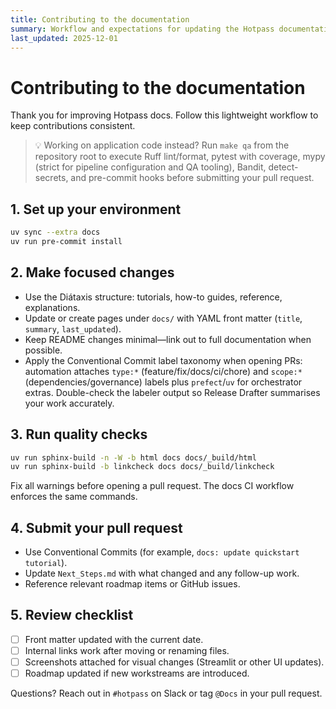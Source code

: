 ```yaml
---
title: Contributing to the documentation
summary: Workflow and expectations for updating the Hotpass documentation set.
last_updated: 2025-12-01
---
```


# Contributing to the documentation

Thank you for improving Hotpass docs. Follow this lightweight workflow to keep contributions consistent.

> 💡 Working on application code instead? Run `make qa` from the repository root to execute Ruff lint/format, pytest with coverage, mypy (strict for pipeline configuration and QA tooling), Bandit, detect-secrets, and pre-commit hooks before submitting your pull request.

## 1. Set up your environment

```bash
uv sync --extra docs
uv run pre-commit install
```

## 2. Make focused changes

- Use the Diátaxis structure: tutorials, how-to guides, reference, explanations.
- Update or create pages under `docs/` with YAML front matter (`title`, `summary`, `last_updated`).
- Keep README changes minimal—link out to full documentation when possible.
- Apply the Conventional Commit label taxonomy when opening PRs: automation attaches `type:*` (feature/fix/docs/ci/chore) and `scope:*` (dependencies/governance) labels plus `prefect`/`uv` for orchestrator extras. Double-check the labeler output so Release Drafter summarises your work accurately.

## 3. Run quality checks

```bash
uv run sphinx-build -n -W -b html docs docs/_build/html
uv run sphinx-build -b linkcheck docs docs/_build/linkcheck
```

Fix all warnings before opening a pull request. The docs CI workflow enforces the same commands.

## 4. Submit your pull request

- Use Conventional Commits (for example, `docs: update quickstart tutorial`).
- Update `Next_Steps.md` with what changed and any follow-up work.
- Reference relevant roadmap items or GitHub issues.

## 5. Review checklist

- [ ] Front matter updated with the current date.
- [ ] Internal links work after moving or renaming files.
- [ ] Screenshots attached for visual changes (Streamlit or other UI updates).
- [ ] Roadmap updated if new workstreams are introduced.

Questions? Reach out in `#hotpass` on Slack or tag `@Docs` in your pull request.
